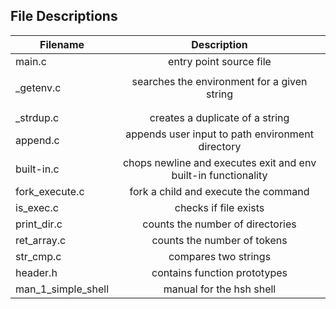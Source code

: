 ## File Descriptions
| Filename | Description |
| ------------- |:-------------:|
| main.c | entry point source file |
|           |                                             |
| _getenv.c | searches the environment for a given string |
|           |                                             |
|           |                                             |
| _strdup.c | creates a duplicate of a string |
| append.c | appends user input to path environment directory |
| built-in.c | chops newline and executes exit and env built-in functionality |
| fork_execute.c | fork a child and execute the command |
| is_exec.c | checks if file exists |
| print_dir.c | counts the number of directories |
| ret_array.c | counts the number of tokens |
| str_cmp.c | compares two strings |
| header.h | contains function prototypes |
| man_1_simple_shell | manual for the hsh shell |
